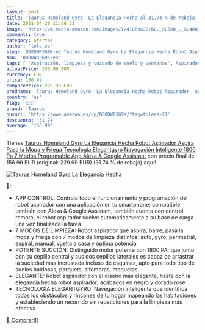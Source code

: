 ```yaml
---
layout: post
title: 'Taurus Homeland Gyro  La Elegancia Hecha al 31.74 % de rebaja'
date: 2021-04-28 11:36:51
image: 'https://m.media-amazon.com/images/I/41U6ouJ8+bL._SL500_._SL400_.jpg'
comments: true
category: ofertas
author: 'tole.es'
slug: 'B08DWR3G9K-es Taurus Homeland Gyro La Elegancia Hecha Robot Aspirador...'
sku: 'B08DWR3G9K-es'
tags: [ 'Aspiración, limpieza y cuidado de suelo y ventanas','Aspiradoras','Hogar y cocina','Robots aspiradores','alexa','taurus', ]
actualPrice: 156.99 EUR
currency: EUR
price: 156.99
comparePrice: 229.99 EUR
prodname: 'Taurus Homeland Gyro  La Elegancia Hecha Robot Aspirador  Aspira  Pasa la Mopa y Friega  Tecnología Elegantgyro  Navegación Inteligente  1800 Pa  7 Modos  Programable  App  Alexa & Google Assistant'
country: 'es'
flag: '🇪🇸'
brand: 'Taurus'
buyurl: 'https://www.amazon.es/dp/B08DWR3G9K/?tag=tolees-21'
descuento: '31.74'
average: '156.99'
---
```


Tienes [Taurus Homeland Gyro  La Elegancia Hecha Robot Aspirador  Aspira  Pasa la Mopa y Friega  Tecnología Elegantgyro  Navegación Inteligente  1800 Pa  7 Modos  Programable  App  Alexa & Google Assistant](https://www.amazon.es/dp/B08DWR3G9K/?tag=tolees-21) con precio final de  156.99 EUR (original: 229.99 EUR) (31.74 %  de rebaja) aqui!

[![Taurus Homeland Gyro  La Elegancia Hecha](https://m.media-amazon.com/images/I/41U6ouJ8+bL._SL500_._SL400_.jpg)](https://www.amazon.es/dp/B08DWR3G9K/?tag=tolees-21)

🔎:

- APP CONTROL: Controla todo el funcionamiento y programación del robot aspirador con una aplicación en tu smartphone; compatible también con Alexa & Google Assistant, también cuenta con control remoto, el robot aspirador vuelve automáticamente a su base de carga una vez finalizada la tarea
- 7 MODOS DE LIMPIEZA: Robot aspirador que aspira, barre, pasa la mopa y friega con 7 modos de limpieza distintos: auto, gyro, perimetral, espiral, manual, vuelta a casa y óptima potencia
- POTENTE SUCCIÓN: Distinguido motor potente con 1800 PA, que junto con su cepillo central y sus dos cepillos laterales es capaz de arrastrar la suciedad más incrustada incluso de esquinas, apto para todo tipo de suelos baldosas, parquets, alfombras, moquetas
- ELEGANTE: Robot aspirador con el diseño más elegante, hazte con la elegancia hecha robot aspirador; acabados en negro y dorado rose
- TECNOLOGÍA ELEGANTGYRO: Navegación inteligente que identifica todos los obstáculos y rincones de tu hogar mapeando las habitaciones y estableciendo un recorrido sin repeticiones para la limpieza más efectiva

[🛒 Comprar!!!](https://www.amazon.es/dp/B08DWR3G9K/?tag=tolees-21)

